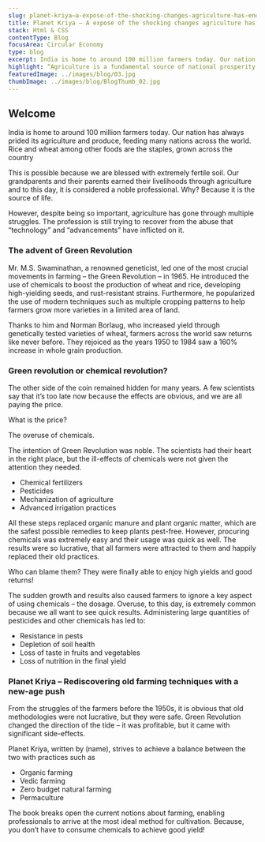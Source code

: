 ```yaml
---
slug: planet-kriya–a-expose-of-the-shocking-changes-agriculture-has-endured
title: Planet Kriya – A expose of the shocking changes agriculture has endured
stack: Html & CSS
contentType: Blog
focusArea: Circular Economy
type: blog
excerpt: India is home to around 100 million farmers today. Our nation has always prided its agriculture and produce, feeding many nations across the world. Rice and wheat among other foods are the staples, grown across the country.
highlight: “Agriculture is a fundamental source of national prosperity.” – J. J. Mapes
featuredImage: ../images/blog/03.jpg
thumbImage: ../images/blog/BlogThumb_02.jpg
---
```


## Welcome

India is home to around 100 million farmers today. Our nation has always prided its agriculture and produce, feeding many nations across the world. Rice and wheat among other foods are the staples, grown across the country

This is possible because we are blessed with extremely fertile soil. Our grandparents and their parents earned their livelihoods through agriculture and to this day, it is considered a noble professional. Why? Because it is the source of life.

However, despite being so important, agriculture has gone through multiple struggles. The profession is still trying to recover from the abuse that “technology” and “advancements” have inflicted on it.

### The advent of Green Revolution

Mr. M.S. Swaminathan, a renowned geneticist, led one of the most crucial movements in farming – the Green Revolution – in 1965. He introduced the use of chemicals to boost the production of wheat and rice, developing high-yielding seeds, and rust-resistant strains. Furthermore, he popularized the use of modern techniques such as multiple cropping patterns to help farmers grow more varieties in a limited area of land.

Thanks to him and Norman Borlaug, who increased yield through genetically tested varieties of wheat, farmers across the world saw returns like never before. They rejoiced as the years 1950 to 1984 saw a 160% increase in whole grain production.

### Green revolution or chemical revolution?

The other side of the coin remained hidden for many years. A few scientists say that it’s too late now because the effects are obvious, and we are all paying the price.

What is the price?

The overuse of chemicals.

The intention of Green Revolution was noble. The scientists had their heart in the right place, but the ill-effects of chemicals were not given the attention they needed.

- Chemical fertilizers
- Pesticides
- Mechanization of agriculture
- Advanced irrigation practices

All these steps replaced organic manure and plant organic matter, which are the safest possible remedies to keep plants pest-free. However, procuring chemicals was extremely easy and their usage was quick as well. The results were so lucrative, that all farmers were attracted to them and happily replaced their old practices.

Who can blame them? They were finally able to enjoy high yields and good returns!

The sudden growth and results also caused farmers to ignore a key aspect of using chemicals – the dosage. Overuse, to this day, is extremely common because we all want to see quick results. Administering large quantities of pesticides and other chemicals has led to:

- Resistance in pests
- Depletion of soil health
- Loss of taste in fruits and vegetables
- Loss of nutrition in the final yield

### Planet Kriya – Rediscovering old farming techniques with a new-age push

From the struggles of the farmers before the 1950s, it is obvious that old methodologies were not lucrative, but they were safe. Green Revolution changed the direction of the tide – it was profitable, but it came with significant side-effects.

Planet Kriya, written by (name), strives to achieve a balance between the two with practices such as

- Organic farming
- Vedic farming
- Zero budget natural farming
- Permaculture

The book breaks open the current notions about farming, enabling professionals to arrive at the most ideal method for cultivation. Because, you don’t have to consume chemicals to achieve good yield!
